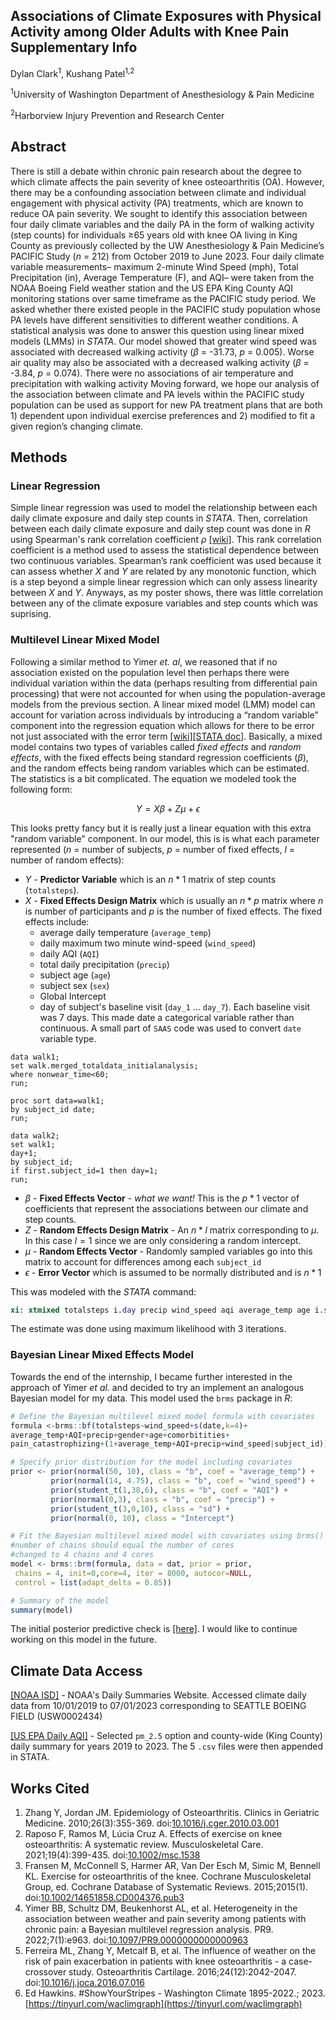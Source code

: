 


## **Associations of Climate Exposures with Physical Activity among Older Adults with Knee Pain Supplementary Info** 
Dylan Clark<sup>1</sup>, Kushang Patel<sup>1,2</sup> 

<sup>1</sup>University of Washington Department of Anesthesiology & Pain Medicine 

<sup>2</sup>Harborview Injury Prevention and Research Center

## Abstract 
There is still a debate within chronic pain research about the degree to which climate affects the pain severity of knee osteoarthritis (OA). However, there may be a confounding association between climate and individual engagement with physical activity (PA) treatments, which are known to reduce OA pain severity. We sought to identify this association between four daily climate variables and  the daily PA in the form of walking activity (step counts) for individuals ≥65 years old with knee OA living in King County as previously collected by the UW Anesthesiology & Pain Medicine’s PACIFIC Study ($n$ = 212) from October 2019 to June 2023. Four daily climate variable measurements– maximum 2-minute Wind Speed (mph), Total Precipitation (in), Average Temperature (F), and AQI– were taken from the NOAA Boeing Field weather station and the US EPA King County AQI monitoring stations over same timeframe as the PACIFIC study period. We asked whether there existed people in the PACIFIC study population whose PA levels have different sensitivities to different weather conditions. A statistical analysis was done to answer this question using linear mixed models (LMMs) in *STATA*. Our model showed that greater wind speed was associated with decreased walking activity ($\beta$ = -31.73, $p$ = 0.005). Worse air quality may also be associated with a decreased walking activity ($\beta$ = -3.84, $p$ = 0.074). There were no associations of air temperature and precipitation with walking activity Moving forward, we hope our analysis of the association between climate and PA levels within the PACIFIC study population can be used as support for new PA treatment plans that are both 1) dependent upon individual exercise preferences and 2) modified to fit a given region’s changing climate.

## Methods

### Linear Regression

Simple linear regression was used to model the relationship between each daily climate exposure and daily step counts in *STATA*. Then, correlation between each daily climate exposure and daily step count was done in *R* using Spearman's rank correlation coefficient $\rho$ [[wiki]](https://en.wikipedia.org/wiki/Spearman's_rank_correlation_coefficient). This rank correlation coefficient is a method used to assess the statistical dependence between two continuous variables. Spearman’s rank coefficient was used because it can assess whether $X$ and $Y$ are related by any monotonic function, which is a step beyond a simple linear regression which can only assess linearity between $X$ and $Y$. Anyways, as my poster shows, there was little correlation between any of the climate exposure variables and step counts which was suprising.

### Multilevel Linear Mixed Model

Following a similar method to Yimer *et. al*, we reasoned that if no association existed on the population level then perhaps there were individual variation within the data (perhaps resulting from differential pain processing) that were not accounted for when using the population-average models from the previous section. A linear mixed model (LMM) model can account for variation across individuals by introducing a “random variable” component into the regression equation which allows for there to be error not just associated with the error term [[wiki]](https://en.wikipedia.org/wiki/Mixed_model)[[STATA doc]](https://www.stata.com/bookstore/pdf/xt_xtmixed.pdf). Basically, a mixed model contains two types of variables called *fixed effects* and *random effects*, with the fixed effects being standard regression coefficients ($\beta$), and the random effects being random variables which can be estimated. The statistics is a bit complicated. The equation we modeled took the following form:

$$Y = X\beta + Z\mu + \epsilon$$

This looks pretty fancy but it is really just a linear equation with this extra "random variable" component. In our model, this is is what each parameter represented ($n$ = number of subjects, $p$ = number of fixed effects, $l$ = number of random effects):

 - $Y$ - **Predictor Variable** which is an $n * 1$ matrix of step counts (`totalsteps`).
 - $X$ - **Fixed Effects Design Matrix** which is usually an $n * p$ matrix where $n$ is number of participants and $p$ is the number of fixed effects. The fixed effects include:
	 - average daily temperature (`average_temp`)
	 - daily maximum two minute wind-speed (`wind_speed`)
	 - daily AQI (`AQI`)
	 - total daily precipitation (`precip`)
	 - subject age (`age`)
	 - subject sex (`sex`)
 	 - Global Intercept
	 - day of subject's baseline visit (`day_1` ... `day_7`). Each baseline visit was 7 days. This made date a categorical variable rather than continuous. A small part of `SAAS` code was used to convert `date` variable type.
 ```saas
data walk1;
set walk.merged_totaldata_initialanalysis;
where nonwear_time<60;
run;
 
proc sort data=walk1;
by subject_id date;
run;
 
data walk2;
set walk1;
day+1;
by subject_id;
if first.subject_id=1 then day=1;
run;
```	

-  $\beta$ - **Fixed Effects Vector** - *what we want!* This is the $p * 1$ vector of coefficients that represent the associations between our climate and step counts.
- $Z$ - **Random Effects Design Matrix** -  An $n * l$ matrix corresponding to $\mu$. In this case $l = 1$ since we are only considering a random intercept.
- $\mu$ - **Random Effects Vector** - Randomly sampled variables go into this matrix to account for differences among each `subject_id`
- $\epsilon$ - **Error Vector** which is assumed to be normally distributed and is $n * 1$

This was modeled with the *STATA* command: 
```stata
xi: xtmixed totalsteps i.day precip wind_speed aqi average_temp age i.sex subject_id:
``` 

The estimate was done using maximum likelihood with 3 iterations. 

### Bayesian Linear Mixed Effects Model

Towards the end of the internship, I became further interested in the approach of Yimer *et al.* and decided to try an implement an analogous  Bayesian model for my data. This model used the ``brms`` package in *R*:

```r
# Define the Bayesian multilevel mixed model formula with covariates
formula <-brms::bf(totalsteps~wind_speed+s(date,k=4)+
average_temp+AQI+precip+gender+age+comorbitities+
pain_catastrophizing+(1+average_temp+AQI+precip+wind_speed|subject_id))

# Specify prior distribution for the model including covariates
prior <- prior(normal(50, 10), class = "b", coef = "average_temp") +
         prior(normal(14, 4.75), class = "b", coef = "wind_speed") +
         prior(student_t(1,38,6), class = "b", coef = "AQI") +
         prior(normal(0,3), class = "b", coef = "precip") +
         prior(student_t(3,0,10), class = "sd") +
         prior(normal(0, 10), class = "Intercept")

# Fit the Bayesian multilevel mixed model with covariates using brms()
#number of chains should equal the number of cores
#changed to 4 chains and 4 cores
model <- brms::brm(formula, data = dat, prior = prior,
 chains = 4, init=0,core=4, iter = 8000, autocor=NULL,
 control = list(adapt_delta = 0.85))

# Summary of the model
summary(model)
```
The initial posterior predictive check is [[here]](https://ibb.co/yRJJPpx). I would like to continue working on this model in the future.

## Climate Data Access
[[NOAA ISD]](https://www.ncei.noaa.gov/cdo-web/search?datasetid=GHCND) - NOAA's Daily Summaries Website. Accessed climate daily data from 10/01/2019 to 07/01/2023 corresponding to SEATTLE BOEING FIELD (USW0002434)

[[US EPA Daily AQI]](https://www.epa.gov/outdoor-air-quality-data/air-quality-index-daily-values-report) - Selected `pm_2.5` option and county-wide (King County) daily summary for years 2019 to 2023. The 5 `.csv` files were then appended in STATA.

## Works Cited 
1.  Zhang Y, Jordan JM. Epidemiology of Osteoarthritis. Clinics in Geriatric Medicine. 2010;26(3):355-369. doi:[10.1016/j.cger.2010.03.001](https://doi.org/10.1016/j.cger.2010.03.001)  
2.  Raposo F, Ramos M, Lúcia Cruz A. Effects of exercise on knee osteoarthritis: A systematic review. Musculoskeletal Care. 2021;19(4):399-435. doi:[10.1002/msc.1538](https://doi.org/10.1002/msc.1538)
3.  Fransen M, McConnell S, Harmer AR, Van Der Esch M, Simic M, Bennell KL. Exercise for osteoarthritis of the knee. Cochrane Musculoskeletal Group, ed. Cochrane Database of Systematic Reviews. 2015;2015(1). doi:[10.1002/14651858.CD004376.pub3](https://doi.org/10.1002/14651858.CD004376.pub3)
4. Yimer BB, Schultz DM, Beukenhorst AL, et al. Heterogeneity in the association between weather and pain severity among patients with chronic pain: a Bayesian multilevel regression analysis. PR9. 2022;7(1):e963. doi:[10.1097/PR9.0000000000000963](https://doi.org/10.1097/PR9.0000000000000963)
5.  Ferreira ML, Zhang Y, Metcalf B, et al. The influence of weather on the risk of pain exacerbation in patients with knee osteoarthritis - a case-crossover study. Osteoarthritis Cartilage. 2016;24(12):2042-2047. doi:[10.1016/j.joca.2016.07.016](https://doi.org/10.1016/j.joca.2016.07.016)
6. Ed Hawkins. #ShowYourStripes - Washington Climate 1895-2022.; 2023. [https://tinyurl.com/waclimgraph](https://tinyurl.com/waclimgraph)

